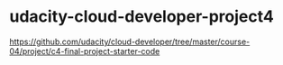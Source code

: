 # udacity-cloud-developer-project4
https://github.com/udacity/cloud-developer/tree/master/course-04/project/c4-final-project-starter-code
